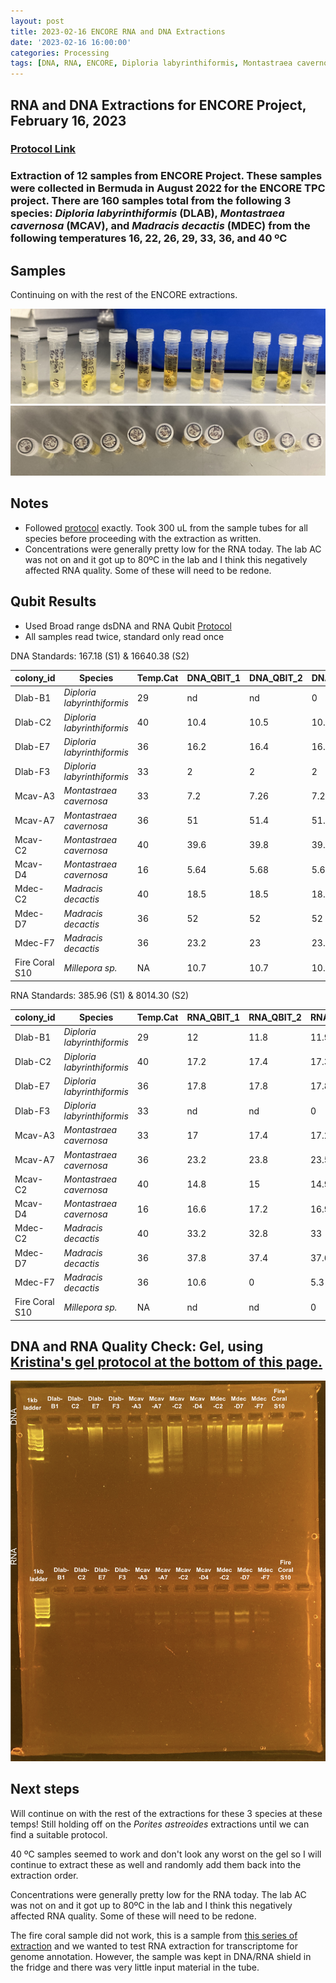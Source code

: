 ```yaml
---
layout: post
title: 2023-02-16 ENCORE RNA and DNA Extractions
date: '2023-02-16 16:00:00'
categories: Processing
tags: [DNA, RNA, ENCORE, Diploria labyrinthiformis, Montastraea cavernosa, Madracis decactis, Porites astreoides]
---
```


## RNA and DNA Extractions for ENCORE Project, February 16, 2023

### [Protocol Link](https://zdellaert.github.io/ZD_Putnam_Lab_Notebook/Protocols_Zymo_Quick_DNA_RNA_Miniprep_Plus/)

### Extraction of 12 samples from ENCORE Project. These samples were collected in Bermuda in August 2022 for the ENCORE TPC project. There are 160 samples total from the following 3 species: *Diploria labyrinthiformis* (DLAB), *Montastraea cavernosa* (MCAV), and *Madracis decactis* (MDEC) from the following temperatures 16, 22, 26, 29, 33, 36, and 40 ºC

## Samples

Continuing on with the rest of the ENCORE extractions.

![2023-02-16-tubes.JPG](https://github.com/zdellaert/ZD_Putnam_Lab_Notebook/blob/master/images/samples/2023-02-16-tubes.JPG?raw=true)
![2023-02-16-caps.JPG](https://github.com/zdellaert/ZD_Putnam_Lab_Notebook/blob/master/images/samples/2023-02-16-caps.JPG?raw=true)

## Notes

- Followed [protocol](https://zdellaert.github.io/ZD_Putnam_Lab_Notebook/Protocols_Zymo_Quick_DNA_RNA_Miniprep_Plus/) exactly. Took 300 uL from the sample tubes for all species before proceeding with the extraction as written.
- Concentrations were generally pretty low for the RNA today. The lab AC was not on and it got up to 80ºC in the lab and I think this negatively affected RNA quality. Some of these will need to be redone.

## Qubit Results

- Used Broad range dsDNA and RNA Qubit [Protocol](https://zdellaert.github.io/ZD_Putnam_Lab_Notebook/Qubit-Protocol/)
- All samples read twice, standard only read once

 DNA Standards: 167.18 (S1) & 16640.38 (S2)

| colony_id | Species                     | Temp.Cat | DNA_QBIT_1 | DNA_QBIT_2 | DNA_QBIT_AVG |
|-----------|-----------------------------|----------|------------|------------|--------------|
| Dlab-B1   | *Diploria labyrinthiformis* | 29       | nd         | nd         | 0            |
| Dlab-C2   | *Diploria labyrinthiformis* | 40       | 10.4       | 10.5       | 10.45        |
| Dlab-E7   | *Diploria labyrinthiformis* | 36       | 16.2       | 16.4       | 16.3         |
| Dlab-F3   | *Diploria labyrinthiformis* | 33       | 2          | 2          | 2            |
| Mcav-A3   | *Montastraea cavernosa*     | 33       | 7.2        | 7.26       | 7.23         |
| Mcav-A7   | *Montastraea cavernosa*     | 36       | 51         | 51.4       | 51.2         |
| Mcav-C2   | *Montastraea cavernosa*     | 40       | 39.6       | 39.8       | 39.7         |
| Mcav-D4   | *Montastraea cavernosa*     | 16       | 5.64       | 5.68       | 5.66         |
| Mdec-C2   | *Madracis decactis*         | 40       | 18.5       | 18.5       | 18.5         |
| Mdec-D7   | *Madracis decactis*         | 36       | 52         | 52         | 52           |
| Mdec-F7   | *Madracis decactis*         | 36       | 23.2       | 23         | 23.1         |
| Fire Coral S10 | *Millepora sp.*        | NA       | 10.7       | 10.7       | 10.7         |

 RNA Standards: 385.96 (S1) & 8014.30 (S2)

| colony_id | Species                     | Temp.Cat | RNA_QBIT_1 | RNA_QBIT_2 | RNA_QBIT_AVG |
|-----------|-----------------------------|----------|------------|------------|--------------|
| Dlab-B1   | *Diploria labyrinthiformis* | 29       | 12         | 11.8       | 11.9         |
| Dlab-C2   | *Diploria labyrinthiformis* | 40       | 17.2       | 17.4       | 17.3         |
| Dlab-E7   | *Diploria labyrinthiformis* | 36       | 17.8       | 17.8       | 17.8         |
| Dlab-F3   | *Diploria labyrinthiformis* | 33       | nd         | nd         | 0            |
| Mcav-A3   | *Montastraea cavernosa*     | 33       | 17         | 17.4       | 17.2         |
| Mcav-A7   | *Montastraea cavernosa*     | 36       | 23.2       | 23.8       | 23.5         |
| Mcav-C2   | *Montastraea cavernosa*     | 40       | 14.8       | 15         | 14.9         |
| Mcav-D4   | *Montastraea cavernosa*     | 16       | 16.6       | 17.2       | 16.9         |
| Mdec-C2   | *Madracis decactis*         | 40       | 33.2       | 32.8       | 33           |
| Mdec-D7   | *Madracis decactis*         | 36       | 37.8       | 37.4       | 37.6         |
| Mdec-F7   | *Madracis decactis*         | 36       | 10.6       | 0          | 5.3          |
| Fire Coral S10 | *Millepora sp.*        | NA       | nd         | nd         | 0            |

## DNA and RNA Quality Check: Gel, using [Kristina's gel protocol at the bottom of this page.](https://zdellaert.github.io/ZD_Putnam_Lab_Notebook/Protocols_Zymo_Quick_DNA_RNA_Miniprep_Plus/)

![2023-02-16-gel.JPG](https://github.com/zdellaert/ZD_Putnam_Lab_Notebook/blob/master/images/gels/2023-02-16-gel.JPG?raw=true)

## Next steps

Will continue on with the rest of the extractions for these 3 species at these temps! Still holding off on the *Porites astreoides* extractions until we can find a suitable protocol.

40 ºC samples seemed to work and don't look any worst on the gel so I will continue to extract these as well and randomly add them back into the extraction order.

Concentrations were generally pretty low for the RNA today. The lab AC was not on and it got up to 80ºC in the lab and I think this negatively affected RNA quality. Some of these will need to be redone.

The fire coral sample did not work, this is a sample from [this series of extraction](https://meschedl.github.io/MESPutnam_Open_Lab_Notebook/firecoral-HMW/) and we wanted to test RNA extraction for transcriptome for genome annotation. However, the sample was kept in DNA/RNA shield in the fridge and there was very little input material in the tube. 